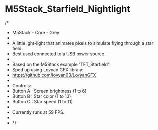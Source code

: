 # M5Stack_Starfield_Nightlight

/* 
 *  M5Stack - Core - Grey
 *  
 *  A little ight-light that animates pixels to simulate flying through a star field.
 *  Best used connected to a USB power source.
 *  
 *  Based on the M5Stack example "TFT_Starfield".
 *  Sped up using Lovyan GFX library:
 *  https://github.com/lovyan03/LovyanGFX
 *  
 *  Controls:
 *  Button A : Screen brightness (1 to 6)
 *  Button B : Star color (1 to 13)
 *  Button C : Star speed (1 to 11)
 *  
 *  Currently runs at 59 FPS.
 *  
 *  */
